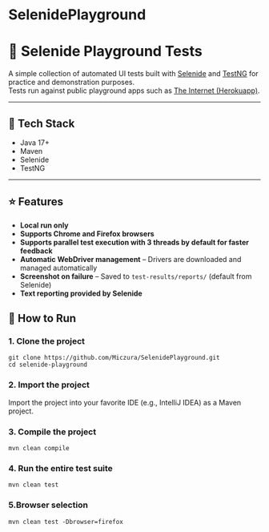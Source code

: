 # SelenidePlayground
# 🧪 Selenide Playground Tests 

A simple collection of automated UI tests built with [Selenide](https://selenide.org/) and [TestNG](https://testng.org/) for practice and demonstration purposes.  
Tests run against public playground apps such as [The Internet (Herokuapp)](https://the-internet.herokuapp.com).

---

## 🧰 Tech Stack

- Java 17+
- Maven
- Selenide
- TestNG

---
## ⭐ Features
- **Local run only**
- **Supports Chrome and Firefox browsers**
- **Supports parallel test execution with 3 threads by default for faster feedback**
- **Automatic WebDriver management** – Drivers are downloaded and managed automatically
- **Screenshot on failure** – Saved to `test-results/reports/` (default from Selenide)
- **Text reporting provided by Selenide**
## 🚀 How to Run

### 1. Clone the project

```
git clone https://github.com/Miczura/SelenidePlayground.git
cd selenide-playground
```
### 2. Import the project
Import the project into your favorite IDE (e.g., IntelliJ IDEA) as a Maven project.
### 3. Compile the project
   ```
mvn clean compile
```
### 4. Run the entire test suite
   ```
mvn clean test
```
### 5.Browser selection
   ```
   mvn clean test -Dbrowser=firefox
```